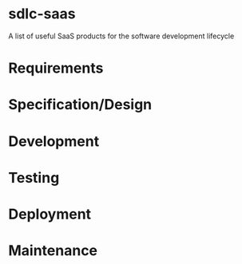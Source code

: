 sdlc-saas
=========

A list of useful SaaS products for the software development lifecycle

# Requirements

# Specification/Design

# Development

# Testing

# Deployment

# Maintenance
